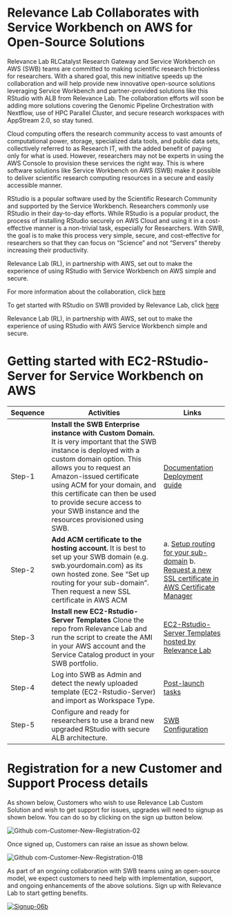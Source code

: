 # Relevance Lab Collaborates with Service Workbench on AWS for Open-Source Solutions

Relevance Lab RLCatalyst Research Gateway and Service Workbench on AWS (SWB) teams are committed to making scientific research frictionless for researchers. With a shared goal, this new initiative speeds up the collaboration and will help provide new innovative open-source solutions leveraging Service Workbench and partner-provided solutions like this RStudio with ALB from Relevance Lab. The collaboration efforts will soon be adding more solutions covering the Genomic Pipeline Orchestration with Nextflow, use of HPC Parallel Cluster, and secure research workspaces with AppStream 2.0, so stay tuned.

Cloud computing offers the research community access to vast amounts of computational power, storage, specialized data tools, and public data sets, collectively referred to as Research IT, with the added benefit of paying only for what is used. However, researchers may not be experts in using the AWS Console to provision these services the right way. This is where software solutions like Service Workbench on AWS (SWB) make it possible to deliver scientific research computing resources in a secure and easily accessible manner.

RStudio is a popular software used by the Scientific Research Community and supported by the Service Workbench. Researchers commonly use RStudio in their day-to-day efforts. While RStudio is a popular product, the process of installing RStudio securely on AWS Cloud and using it in a cost-effective manner is a non-trivial task, especially for Researchers. With SWB, the goal is to make this process very simple, secure, and cost-effective for researchers so that they can focus on “Science” and not “Servers” thereby increasing their productivity.

Relevance Lab (RL), in partnership with AWS, set out to make the experience of using RStudio with Service Workbench on AWS simple and secure.

For more information about the collaboration, click [here](https://gd1.relevancelab.com/service-workbench-on-aws/#Contact%20us)

To get started with RStudio on SWB provided by Relevance Lab, click [here](https://github.com/RLOpenCatalyst/Service_Workbench_Templates/tree/main/RStudio)

Relevance Lab (RL), in partnership with AWS, set out to make the experience of using RStudio with AWS Service Workbench simple and secure.

# Getting started with EC2-RStudio-Server for Service Workbench on AWS


|       Sequence        |   Activities   |   Links                          |
|--------|------------|--------------------------------|
|     Step-1    | **Install the SWB Enterprise instance with Custom Domain.** It is very important that the SWB instance is deployed with a custom domain option. This allows you to request an Amazon-issued certificate using ACM for your domain, and this certificate can then be used to provide secure access to your SWB instance and the resources provisioned using SWB. | [Documentation](https://docs.aws.amazon.com/solutions/latest/service-workbench-on-aws/overview.html) [Deployment guide](https://docs.aws.amazon.com/solutions/latest/service-workbench-on-aws/automated-deployment.html) 
| Step-2 |    **Add ACM certificate to the hosting account.** It is best to set up your SWB domain (e.g. swb.yourdomain.com) as its own hosted zone. See “Set up routing for your sub-domain”. Then request a new SSL certificate in AWS ACM  | a. [Setup routing for your sub-domain](https://docs.aws.amazon.com/Route53/latest/DeveloperGuide/dns-routing-traffic-for-subdomains.html) b. [Request a new SSL certificate in AWS Certificate Manager](https://docs.aws.amazon.com/acm/latest/userguide/gs-acm-request-public.html)|
|Step-3| **Install new EC2-Rstudio-Server Templates** Clone the repo from Relevance Lab and run the script to create the AMI in your AWS account and the Service Catalog product in your SWB portfolio. |[EC2-Rstudio-Server Templates hosted by Relevance Lab](https://github.com/RLOpenCatalyst/Service_Workbench_Templates/blob/main/RStudio/README.md)|
|Step-4|Log into SWB as Admin and detect the newly uploaded template (EC2-Rstudio-Server) and import as Workspace Type.   |[Post-launch tasks](https://docs.aws.amazon.com/solutions/latest/service-workbench-on-aws/automated-deployment.html#step-2.-post-launch-tasks)|  
|Step-5|Configure and ready for researchers to use a brand new upgraded RStudio with secure ALB architecture.| [SWB Configuration](https://github.com/RLOpenCatalyst/Service_Workbench_Templates/blob/main/RStudio/README.md#configuration)||



# Registration for a new Customer and Support Process details

As shown below, Customers who wish to use Relevance Lab Custom Solution and wish to get support for issues, upgrades will need to signup as shown below. You can do so by clicking on the sign up button below.

![Github com-Customer-New-Registration-02](https://user-images.githubusercontent.com/63344463/122897143-5b319380-d367-11eb-84c5-43efa5062e19.png)

Once signed up, Customers can raise an issue as shown below.

![Github com-Customer-New-Registration-01B](https://user-images.githubusercontent.com/64137641/123082007-35c28980-d43c-11eb-8efe-ac63c2b60863.png)

As part of an ongoing collaboration with SWB teams using an open-source model, we expect customers to need help with implementation, support, and ongoing enhancements of the above solutions. Sign up with Relevance Lab to start getting benefits.

[![Signup-06b](https://user-images.githubusercontent.com/63344463/122898786-ccbe1180-d368-11eb-9c04-890231e3032a.png)](https://gd1.relevancelab.com/registration-form/)
